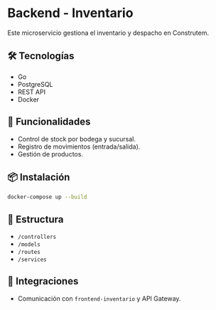 # Backend - Inventario

Este microservicio gestiona el inventario y despacho en Construtem.

## 🛠️ Tecnologías
- Go
- PostgreSQL
- REST API
- Docker

## 🚀 Funcionalidades
- Control de stock por bodega y sucursal.
- Registro de movimientos (entrada/salida).
- Gestión de productos.

## 📦 Instalación
```bash
docker-compose up --build
```

## 📁 Estructura
- `/controllers`
- `/models`
- `/routes`
- `/services`

## 🔗 Integraciones
- Comunicación con `frontend-inventario` y API Gateway.
